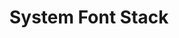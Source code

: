---
layout: post.njk
title: "System Font Stack"
summary: "Instead of loading custom fonts, you can easily use device defaults instead. This site has a list of what to set your CSS to if you want to start your designs with the fast loading build-in fonts for most devices."
thumb: "http://pixelprowess.com/i/2021-09-27_13-34-36.png"
links:
  - website: "https://systemfontstack.com/"
category: shorts
tags: 
- external
---